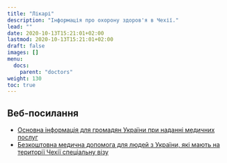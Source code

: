 ```yaml
---
title: "Лікарі"
description: "Інформація про охорону здоров'я в Чехії."
lead: ""
date: 2020-10-13T15:21:01+02:00
lastmod: 2020-10-13T15:21:01+02:00
draft: false
images: []
menu:
  docs:
    parent: "doctors"
weight: 130
toc: true
---
```

## Веб-посилання
* [Основна інформація для громадян України при наданні медичних послуг](https://www.mzcr.cz/zakladni-informace-pro-obcany-ukrajiny-v-oblasti-poskytovani-zdravotnich-sluzeb-uk/)
* [Безкоштовнa медичнa допомогa для людей з України, які мають на території Чехії спеціальну візу](https://lekariproukrajinu.cz/uk/)
